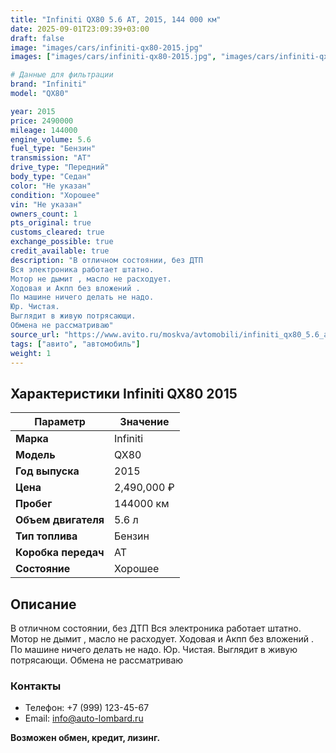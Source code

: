 ```yaml
---
title: "Infiniti QX80 5.6 AT, 2015, 144 000 км"
date: 2025-09-01T23:09:39+03:00
draft: false
image: "images/cars/infiniti-qx80-2015.jpg"
images: ["images/cars/infiniti-qx80-2015.jpg", "images/cars/infiniti-qx80-2015-1.jpg", "images/cars/infiniti-qx80-2015-2.jpg", "images/cars/infiniti-qx80-2015-3.jpg", "images/cars/infiniti-qx80-2015-4.jpg", "images/cars/infiniti-qx80-2015-5.jpg", "images/cars/infiniti-qx80-2015-6.jpg", "images/cars/infiniti-qx80-2015-7.jpg", "images/cars/infiniti-qx80-2015-8.jpg", "images/cars/infiniti-qx80-2015-9.jpg"]

# Данные для фильтрации
brand: "Infiniti"
model: "QX80"

year: 2015
price: 2490000
mileage: 144000
engine_volume: 5.6
fuel_type: "Бензин"
transmission: "AT"
drive_type: "Передний"
body_type: "Седан"
color: "Не указан"
condition: "Хорошее"
vin: "Не указан"
owners_count: 1
pts_original: true
customs_cleared: true
exchange_possible: true
credit_available: true
description: "В отличном состоянии, без ДТП
Вся электроника работает штатно.
Мотор не дымит , масло не расходует.
Ходовая и Акпп без вложений .
По машине ничего делать не надо.
Юр. Чистая.
Выглядит в живую потрясающи.
Обмена не рассматриваю"
source_url: "https://www.avito.ru/moskva/avtomobili/infiniti_qx80_5.6_at_2015_144_000_km_7558839240?context=H4sIAAAAAAAA_wEfAOD_YToxOntzOjEzOiJsb2NhbFByaW9yaXR5IjtiOjA7fQseF2QfAAAA"
tags: ["авито", "автомобиль"]
weight: 1
---
```


## Характеристики Infiniti QX80 2015

| Параметр | Значение |
|----------|----------|
| **Марка** | Infiniti |
| **Модель** | QX80 |
| **Год выпуска** | 2015 |
| **Цена** | 2,490,000 ₽ |
| **Пробег** | 144000 км |
| **Объем двигателя** | 5.6 л |
| **Тип топлива** | Бензин |
| **Коробка передач** | AT |
| **Состояние** | Хорошее |

## Описание

В отличном состоянии, без ДТП
Вся электроника работает штатно.
Мотор не дымит , масло не расходует.
Ходовая и Акпп без вложений .
По машине ничего делать не надо.
Юр. Чистая.
Выглядит в живую потрясающи.
Обмена не рассматриваю
### Контакты
- Телефон: +7 (999) 123-45-67
- Email: info@auto-lombard.ru

**Возможен обмен, кредит, лизинг.**
